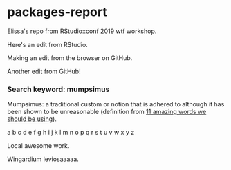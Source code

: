 # packages-report
Elissa's repo from RStudio::conf 2019 wtf workshop.

Here's an edit from RStudio.

Making an edit from the browser on GitHub.

Another edit from GitHub!


### Search keyword: mumpsimus
Mumpsimus: a traditional custom or notion that is adhered to although it has been shown to be unreasonable (definition from [11 amazing words we should be using](https://blog.oxforddictionaries.com/2015/07/15/11-words-we-should-start-using-more-often/)).

a b c d e f g h i j k l m n o p q r s t u v w x y z

Local awesome work. 

Wingardium leviosaaaaa.
